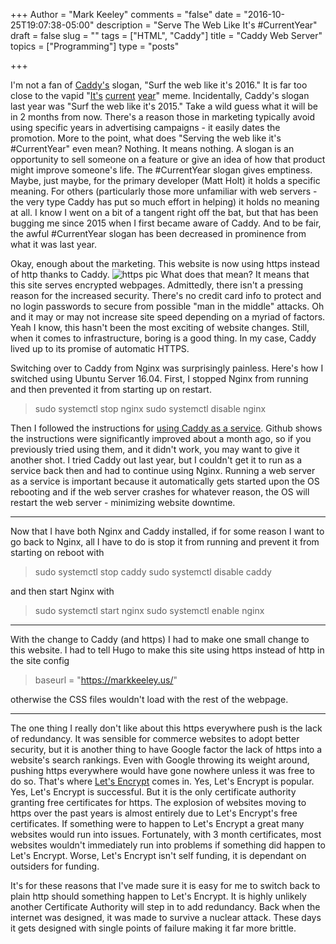 +++
Author = "Mark Keeley"
comments = "false"
date = "2016-10-25T19:07:38-05:00"
description = "Serve The Web Like It's #CurrentYear"
draft = false
slug = ""
tags = ["HTML", "Caddy"]
title = "Caddy Web Server"
topics = ["Programming"]
type = "posts"

+++

I'm not a fan of [Caddy's](https://caddyserver.com/) slogan, "Surf the web like it's 2016." It is far too close to the vapid "[It's](https://memegenerator.net/instance/67309523) [current](http://knowyourmeme.com/memes/come-on-it-s-2015-current-year) [year](http://www.theonion.com/article/report-stating-current-year-still-leading-argument-35288)" meme. Incidentally, Caddy's slogan last year was "Surf the web like it's 2015." Take a wild guess what it will be in 2 months from now. There's a reason those in marketing typically avoid using specific years in advertising campaigns - it easily dates the promotion. More to the point, what does "Serving the web like it's #CurrentYear" even mean? Nothing. It means nothing. A slogan is an opportunity to sell someone on a feature or give an idea of how that product might improve someone's life. The #CurrentYear slogan gives emptiness. Maybe, just maybe, for the primary developer (Matt Holt) it holds a specific meaning. For others (particularly those more unfamiliar with web servers - the very type Caddy has put so much effort in helping) it holds no meaning at all. I know I went on a bit of a tangent right off the bat, but that has been bugging me since 2015 when I first became aware of Caddy. And to be fair, the awful #CurrentYear slogan has been decreased in prominence from what it was last year.

Okay, enough about the marketing. This website is now using https instead of http thanks to Caddy.
![https pic](/media/https.png)
What does that mean? It means that this site serves encrypted webpages. Admittedly, there isn't a pressing reason for the increased security. There's no credit card info to protect and no login passwords to secure from possible "man in the middle" attacks. Oh and it may or may not increase site speed depending on a myriad of factors. Yeah I know, this hasn't been the most exciting of website changes. Still, when it comes to infrastructure, boring is a good thing. In my case, Caddy lived up to its promise of automatic HTTPS.<!--more-->

Switching over to Caddy from Nginx was surprisingly painless. Here's how I switched using Ubuntu Server 16.04. First, I stopped Nginx from running and then prevented it from starting up on restart.


> sudo systemctl stop nginx
> sudo systemctl disable nginx


Then I followed the instructions for [using Caddy as a service](https://github.com/mholt/caddy/tree/master/dist/init/linux-systemd). Github shows the instructions were significantly improved about a month ago, so if you previously tried using them, and it didn't work, you may want to give it another shot. I tried Caddy out last year, but I couldn't get it to run as a service back then and had to continue using Nginx. Running a web server as a service is important because it automatically gets started upon the OS rebooting and if the web server crashes for whatever reason, the OS will restart the web server - minimizing website downtime.

---

Now that I have both Nginx and Caddy installed, if for some reason I want to go back to Nginx, all I have to do is stop it from running and prevent it from starting on reboot with


> sudo systemctl stop caddy
> sudo systemctl disable caddy


and then start Nginx with


> sudo systemctl start nginx
> sudo systemctl enable nginx


---

With the change to Caddy (and https) I had to make one small change to this website. I had to tell Hugo to make this site using https instead of http in the site config


> baseurl = "https://markkeeley.us/"


otherwise the CSS files wouldn't load with the rest of the webpage.

---

The one thing I really don't like about this https everywhere push is the lack of redundancy. It was sensible for commerce websites to adopt better security, but it is another thing to have Google factor the lack of https into a website's search rankings. Even with Google throwing its weight around, pushing https everywhere would have gone nowhere unless it was free to do so. That's where [Let's Encrypt](https://letsencrypt.org/) comes in. Yes, Let's Encrypt is popular. Yes, Let's Encrypt is successful. But it is the only certificate authority granting free certificates for https. The explosion of websites moving to https over the past years is almost entirely due to Let's Encrypt's free certificates. If something were to happen to Let's Encrypt a great many websites would run into issues. Fortunately, with 3 month certificates, most websites wouldn't immediately run into problems if something did happen to Let's Encrypt. Worse, Let's Encrypt isn't self funding, it is dependant on outsiders for funding. 

It's for these reasons that I've made sure it is easy for me to switch back to plain http should something happen to Let's Encrypt. It is highly unlikely another Certificate Authority will step in to add redundancy. Back when the internet was designed, it was made to survive a nuclear attack. These days it gets designed with single points of failure making it far more brittle.
